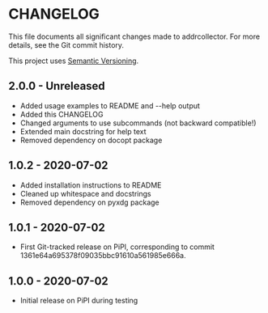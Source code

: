 # CHANGELOG

This file documents all significant changes made to addrcollector. For more
details, see the Git commit history.

This project uses [Semantic Versioning](https://semver.org/spec/v2.0.0.html).

## 2.0.0 - Unreleased

- Added usage examples to README and --help output
- Added this CHANGELOG
- Changed arguments to use subcommands (not backward compatible!)
- Extended main docstring for help text
- Removed dependency on docopt package

## 1.0.2 - 2020-07-02

- Added installation instructions to README
- Cleaned up whitespace and docstrings
- Removed dependency on pyxdg package

## 1.0.1 - 2020-07-02

- First Git-tracked release on PiPI, corresponding to commit
  1361e64a695378f09035bbc91610a561985e666a.

## 1.0.0 - 2020-07-02

- Initial release on PiPI during testing
